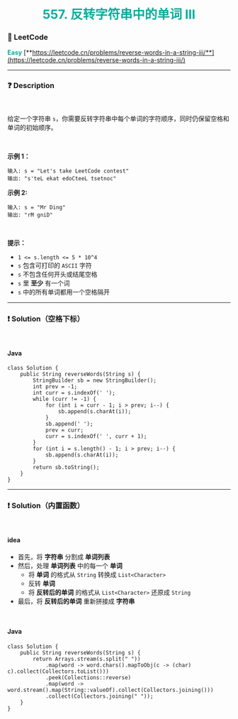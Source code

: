 <h1 style="text-align: center;"> <span style="color: #00AF9B;">557. 反转字符串中的单词 III</span> </h1>

### 🚀 LeetCode

<base target="_blank">

<span style="color: #00AF9B;">**Easy**</span> [**https://leetcode.cn/problems/reverse-words-in-a-string-iii/**](https://leetcode.cn/problems/reverse-words-in-a-string-iii/)

---

### ❓ Description

<br/>

给定一个字符串 `s`，你需要反转字符串中每个单词的字符顺序，同时仍保留空格和单词的初始顺序。

<br/>

**示例 1：**

```
输入: s = "Let's take LeetCode contest"
输出: "s'teL ekat edoCteeL tsetnoc"
```

**示例 2:**

```
输入: s = "Mr Ding"
输出: "rM gniD"
```

<br/>

**提示：**

* `1 <= s.length <= 5 * 10^4`
* `s` 包含可打印的 `ASCII` 字符
* `s` 不包含任何开头或结尾空格
* `s` 里 **至少** 有一个词
* `s` 中的所有单词都用一个空格隔开

---

### ❗ Solution（空格下标）

<br/>

#### Java

```
class Solution {
    public String reverseWords(String s) {
        StringBuilder sb = new StringBuilder();
        int prev = -1;
        int curr = s.indexOf(' ');
        while (curr != -1) {
            for (int i = curr - 1; i > prev; i--) {
                sb.append(s.charAt(i));
            }
            sb.append(' ');
            prev = curr;
            curr = s.indexOf(' ', curr + 1);
        }
        for (int i = s.length() - 1; i > prev; i--) {
            sb.append(s.charAt(i));
        }
        return sb.toString();
    }
}
```

---

### ❗ Solution（内置函数）

<br/>

#### idea

* 首先，将 **字符串** 分割成 **单词列表**
* 然后，处理 **单词列表** 中的每一个 **单词**
    * 将 **单词** 的格式从 `String` 转换成 `List<Character>`
    * 反转 **单词**
    * 将 **反转后的单词** 的格式从 `List<Character>` 还原成 `String`
* 最后，将 **反转后的单词** 重新拼接成 **字符串**

<br/>

#### Java

```
class Solution {
    public String reverseWords(String s) {
        return Arrays.stream(s.split(" "))
            .map(word -> word.chars().mapToObj(c -> (char) c).collect(Collectors.toList()))
            .peek(Collections::reverse)
            .map(word -> word.stream().map(String::valueOf).collect(Collectors.joining()))
            .collect(Collectors.joining(" "));
    }
}
```
